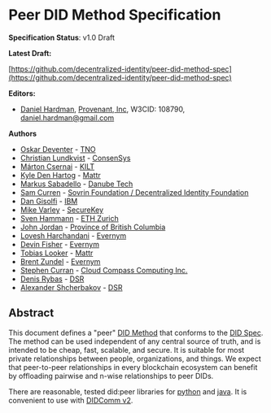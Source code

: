 # Peer DID Method Specification

**Specification Status**: v1.0 Draft

**Latest Draft:**

[https://github.com/decentralized-identity/peer-did-method-spec](https://github.com/decentralized-identity/peer-did-method-spec)

**Editors:**

- [Daniel Hardman](https://www.linkedin.com/in/danielhardman/), [Provenant, Inc](https://provenant.net), W3CID: 108790, [daniel.hardman@gmail.com](mailto:daniel.hardman@gmail.com)

**Authors**

- [Oskar Deventer](https://github.com/Oskar-van-Deventer) - [TNO](https://tno.nl)
- [Christian Lundkvist](https://github.com/christianlundkvist) - [ConsenSys](https://consensys.net)
- [Márton Csernai](https://github.com/csmarc) - [KILT](https://kilt.io)
- [Kyle Den Hartog](https://github.com/kdenhartog) - [Mattr](https://www.mattr.global)
- [Markus Sabadello](https://www.linkedin.com/in/markus-sabadello-353a0821) - [Danube Tech](https://danubetech.com/)
- [Sam Curren](https://github.com/TelegramSam) - [Sovrin Foundation / Decentralized Identity Foundation](https://sovrin.org)
- [Dan Gisolfi](https://www.linkedin.com/in/vinomaster/) - [IBM](https://www.ibm.com)
- [Mike Varley](https://github.com/mavarley) - [SecureKey](https://securekey.com)
- [Sven Hammann](https://github.com/SvenHammann90) - [ETH Zurich](https://infsec.ethz.ch/)
- [John Jordan](https://github.com/jljordan42) - [Province of British Columbia](https://www.gov.bc.ca/)
- [Lovesh Harchandani](https://github.com/SvenHammann90) - [Evernym](https://evernym.com/)
- [Devin Fisher](https://github.com/devin-fisher) - [Evernym](https://evernym.com)
- [Tobias Looker](https://github.com/tplooker) - [Mattr](https://www.mattr.global)
- [Brent Zundel](https://github.com/brentzundel) - [Evernym](https://evernym.com)
- [Stephen Curran](https://github.com/swcurran) - [Cloud Compass Computing Inc.](https://cloudcompass.ca)
- [Denis Rybas](https://github.com/DenisRybas) - [DSR](https://en.dsr-corporation.com/)
- [Alexander Shcherbakov](https://github.com/ashcherbakov) - [DSR](https://en.dsr-corporation.com/)

## Abstract

This document defines a "peer" [DID Method] that conforms to the [DID Spec]. The
method can be used independent of any central source of truth, and is intended
to be cheap, fast, scalable, and secure. It is suitable for most private
relationships between people, organizations, and things. We expect that
peer-to-peer relationships in every blockchain ecosystem can benefit by
offloading pairwise and n-wise relationships to peer DIDs.
        
There are reasonable, tested did:peer libraries for [python] and [java]. It is
convenient to use with [DIDComm v2].

[DID Method]: https://w3c-ccg.github.io/did-spec/#specific-did-method-schemes
[DID Spec]: https://w3c-ccg.github.io/did-spec/
[python]: https://github.com/sicpa-dlab/peer-did-python
[java]: https://github.com/sicpa-dlab/peer-did-jvm
[DIDComm v2]: https://https://identity.foundation/didcomm-messaging/spec/
